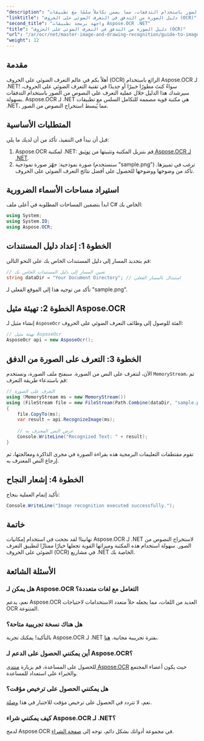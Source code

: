 ```yaml
---
"description": "يشرح هذا المقال عملية التعرف على النصوص من الصور باستخدام التدفقات، مما يضمن تكاملاً سلسًا مع تطبيقات .NET. مثالي للمطورين من جميع مستويات المهارة."
"linktitle": "دليل الصورة من التدفق في التعرف الضوئي على الحروف (OCR)"
"second_title": "واجهة برمجة تطبيقات Aspose.OCR .NET"
"title": "دليل الصورة من التدفق في التعرف الضوئي على الحروف (OCR)"
"url": "/ar/ocr/net/master-image-and-drawing-recognition/guide-to-image-from-stream/"
"weight": 12
---
```


## مقدمة

أهلاً بكم في عالم التعرف الضوئي على الحروف (OCR) الرائع باستخدام Aspose.OCR لـ .NET! سواءً كنتَ مطورًا خبيرًا أو جديدًا في تقنية التعرف الضوئي على الحروف، سيرشدك هذا الدليل خلال عملية التعرف على النصوص من الصور باستخدام التدفقات بسهولة. Aspose.OCR لـ .NET هي مكتبة قوية مصممة للتكامل السلس مع تطبيقات .NET، مما يُبسط استخراج النصوص من الصور.

## المتطلبات الأساسية

قبل أن نبدأ في التنفيذ، تأكد من أن لديك ما يلي:

1. Aspose.OCR لمكتبة .NET: قم بتنزيل المكتبة وتثبيتها من [توثيق Aspose.OCR لـ .NET](https://reference.aspose.com/ocr/net/).
2. صورة نموذجية: جهّز صورة نموذجية (سنستخدم "sample.png") ترغب في تمييزها. تأكد من وضوحها ووضوحها للحصول على أفضل نتائج التعرف الضوئي على الحروف.

## استيراد مساحات الأسماء الضرورية

ابدأ بتضمين المساحات المطلوبة في أعلى ملف C# الخاص بك:

```csharp
using System;
using System.IO;
using Aspose.OCR;
```

## الخطوة 1: إعداد دليل المستندات

قم بتحديد المسار إلى دليل المستندات الخاص بك على النحو التالي:

```csharp
// تعيين المسار إلى دليل المستندات الخاص بك
string dataDir = "Your Document Directory"; // استبدال بالمسار الفعلي
```

تأكد من توجيه هذا إلى الموقع الفعلي لـ "sample.png".

## الخطوة 2: تهيئة مثيل Aspose.OCR

إنشاء مثيل لـ `AsposeOcr` الفئة للوصول إلى وظائف التعرف الضوئي على الحروف:

```csharp
// تهيئة مثيل AsposeOcr
AsposeOcr api = new AsposeOcr();
```

## الخطوة 3: التعرف على الصورة من الدفق

الآن، لنتعرف على النص من الصورة. سنفتح ملف الصورة، ونستخدم `MemoryStream`، ثم قم باستدعاء طريقة التعرف:

```csharp
// التعرف على الصورة
using (MemoryStream ms = new MemoryStream())
using (FileStream file = new FileStream(Path.Combine(dataDir, "sample.png"), FileMode.Open, FileAccess.Read))
{
    file.CopyTo(ms);
    var result = api.RecognizeImage(ms);
    
    // عرض النص المعترف به
    Console.WriteLine("Recognized Text: " + result);
}
```

تقوم مقتطفات التعليمات البرمجية هذه بقراءة الصورة في مجرى الذاكرة ومعالجتها، ثم إرجاع النص المعترف به.

## الخطوة 4: إشعار النجاح

تأكيد إتمام العملية بنجاح:

```csharp
Console.WriteLine("Image recognition executed successfully.");
```

## خاتمة

تهانينا! لقد نجحت في استخدام إمكانيات Aspose.OCR لـ .NET لاستخراج النصوص من الصور. سهولة استخدام هذه المكتبة وميزاتها القوية تجعلها خيارًا ممتازًا لتطبيق التعرف الضوئي على الحروف (OCR) في مشاريع .NET الخاصة بك.

## الأسئلة الشائعة

### هل يمكن لـ Aspose.OCR التعامل مع لغات متعددة؟

نعم، يدعم Aspose.OCR العديد من اللغات، مما يجعله حلاً متعدد الاستخدامات لاحتياجات OCR المتنوعة.

### هل هناك نسخة تجريبية متاحة؟

بالتأكيد! يمكنك تجربة Aspose.OCR لـ .NET بفترة تجريبية مجانية. [هنا](https://releases.aspose.com/).

### أين يمكنني الحصول على الدعم لـ Aspose.OCR؟

للحصول على المساعدة، قم بزيارة [منتدى Aspose.OCR](https://forum.aspose.com/c/ocr/16) حيث يكون أعضاء المجتمع والخبراء على استعداد للمساعدة.

### هل يمكنني الحصول على ترخيص مؤقت؟

نعم، لا تتردد في الحصول على ترخيص مؤقت للاختبار في هذا [وصلة](https://purchase.conholdate.com/temporary-license/).

### كيف يمكنني شراء Aspose.OCR لـ .NET؟

لدمج Aspose.OCR في مجموعة أدواتك بشكل دائم، توجه إلى [صفحة الشراء](https://purchase.conholdate.com/buy).